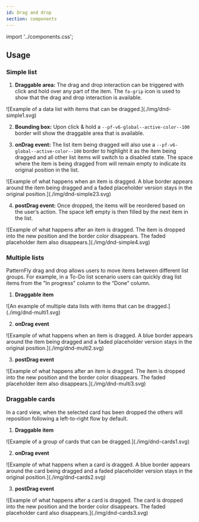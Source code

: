 ```yaml
---
id: Drag and drop
section: components
---
```


import '../components.css';

## Usage
### Simple list
1. **Draggable area:** The drag and drop interaction can be triggered with click and hold over any part of the item. The `fa-grip` icon is used to show that the drag and drop interaction is available.

<div class="ws-docs-content-img">
![Example of a data list with items that can be dragged.](./img/dnd-simple1.svg)
</div>

2. **Bounding box:** Upon click & hold a `--pf-v6-global--active-color--100` border will show the draggable area that is available. 

3. **onDrag event:** The list item being dragged will also use a `--pf-v6-global--active-color--100` border to highlight it as the item being dragged and all other list items will switch to a disabled state. The space where the item is being dragged from will remain empty to indicate its original position in the list.

<div class="ws-docs-content-img">
![Example of what happens when an item is dragged. A blue border appears around the item being dragged and a faded placeholder version stays in the original position.](./img/dnd-simple23.svg)
</div>

4. **postDrag event:** Once dropped, the items will be reordered based on the user’s action. The space left empty is then filled by the next item in the list.

<div class="ws-docs-content-img">
![Example of what happens after an item is dragged. The item is dropped into the new position and the border color disappears. The faded placeholder item also disappears.](./img/dnd-simple4.svg)
</div>


### Multiple lists
PatternFly drag and drop allows users to move items between different list groups. For example, in a To-Do list scenario users can quickly drag list items from the ”In progress” column to the “Done” column.

1. **Draggable item**

<div class="ws-docs-content-img">
![An example of multiple data lists with items that can be dragged.](./img/dnd-multi1.svg)
</div>

2. **onDrag event**

<div class="ws-docs-content-img">
![Example of what happens when an item is dragged. A blue border appears around the item being dragged and a faded placeholder version stays in the original position.](./img/dnd-multi2.svg)
</div>

3. **postDrag event**

<div class="ws-docs-content-img">
![Example of what happens after an item is dragged. The item is dropped into the new position and the border color disappears. The faded placeholder item also disappears.](./img/dnd-multi3.svg)
</div>


### Draggable cards
In a card view, when the selected card has been dropped the others will reposition following a left-to-right flow by default.

1. **Draggable item**

<div class="ws-docs-content-img">
![Example of a group of cards that can be dragged.](./img/dnd-cards1.svg)
</div>

2. **onDrag event**

<div class="ws-docs-content-img">
![Example of what happens when a card is dragged. A blue border appears around the card being dragged and a faded placeholder version stays in the original position.](./img/dnd-cards2.svg)
</div>

3. **postDrag event**

<div class="ws-docs-content-img">
![Example of what happens after a card is dragged. The card is dropped into the new position and the border color disappears. The faded placeholder card also disappears.](./img/dnd-cards3.svg)
</div>